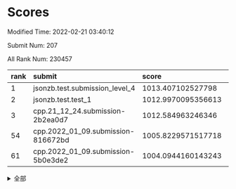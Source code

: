 # Scores

Modified Time: 2022-02-21 03:40:12

Submit Num: 207

All Rank Num: 230457

| rank |               submit               |       score        |       sigma        | pk_num |
| :--- | :--------------------------------- | :----------------- | :----------------- | :----- |
| 1    | jsonzb.test.submission_level_4     | 1013.407102527798  | 0.8365006481309535 | 4457   |
| 2    | jsonzb.test.test_1                 | 1012.9970095356613 | 0.7908654132317765 | 4455   |
| 3    | cpp.21_12_24.submission-2b2ea0d7   | 1012.584963246346  | 0.7860809695836479 | 4456   |
| 54   | cpp.2022_01_09.submission-816672bd | 1005.8229571517718 | 0.7197330525181713 | 4454   |
| 61   | cpp.2022_01_09.submission-5b0e3de2 | 1004.0944160143243 | 0.7089047536361801 | 4451   |


<details>
<summary>全部</summary>

| rank |                 submit                 |       score        |       sigma        | pk_num |
| :--- | :------------------------------------- | :----------------- | :----------------- | :----- |
| 1    | jsonzb.test.submission_level_4         | 1013.407102527798  | 0.8365006481309535 | 4457   |
| 2    | jsonzb.test.test_1                     | 1012.9970095356613 | 0.7908654132317765 | 4455   |
| 3    | cpp.21_12_24.submission-2b2ea0d7       | 1012.584963246346  | 0.7860809695836479 | 4456   |
| 4    | gobigger.level_3.submission_level_3_26 | 1011.4779536135671 | 0.7659519309662298 | 4457   |
| 5    | gobigger.level_3.submission_level_3_28 | 1011.437908294861  | 0.761957160637466  | 4457   |
| 6    | gobigger.level_3.submission_level_3_40 | 1011.3873127761818 | 0.7656372879505037 | 4452   |
| 7    | gobigger.level_3.submission_level_3_46 | 1011.2858243341501 | 0.7721707104340387 | 4452   |
| 8    | gobigger.level_3.submission_level_3_36 | 1011.2420073215355 | 0.8047979639494623 | 4457   |
| 9    | gobigger.level_3.submission_level_3_31 | 1011.205448287125  | 0.7684509310198839 | 4452   |
| 10   | gobigger.level_3.submission_level_3_29 | 1011.2053716485199 | 0.7823662086254928 | 4455   |
| 11   | gobigger.level_3.submission_level_3_41 | 1011.1926270341918 | 0.7701180687710434 | 4450   |
| 12   | gobigger.level_3.submission_level_3_4  | 1010.9425173996241 | 0.7602279337894017 | 4448   |
| 13   | gobigger.level_3.submission_level_3_42 | 1010.8745478893479 | 0.7566325000381725 | 4456   |
| 14   | gobigger.level_3.submission_level_3_2  | 1010.6710760104779 | 0.7852708396197732 | 4456   |
| 15   | gobigger.level_3.submission_level_3_37 | 1010.6109486981323 | 0.750136906212829  | 4448   |
| 16   | gobigger.level_3.submission_level_3_11 | 1010.5792561847054 | 0.7464800908968292 | 4453   |
| 17   | gobigger.level_3.submission_level_3_39 | 1010.5138970836343 | 0.7449974906382861 | 4452   |
| 18   | gobigger.level_3.submission_level_3_48 | 1010.4751650501646 | 0.770169843920566  | 4451   |
| 19   | gobigger.level_3.submission_level_3_19 | 1010.4735822799637 | 0.7637174677203875 | 4458   |
| 20   | gobigger.level_3.submission_level_3_5  | 1010.4007928992745 | 0.7807403560300141 | 4451   |
| 21   | gobigger.level_3.submission_level_3_33 | 1010.4001291851908 | 0.7634808674832194 | 4455   |
| 22   | gobigger.level_3.submission_level_3_1  | 1010.3768971971803 | 0.760451262659297  | 4453   |
| 23   | gobigger.level_3.submission_level_3_14 | 1010.3155183475001 | 0.7834071433045634 | 4457   |
| 24   | gobigger.level_3.submission_level_3_12 | 1010.2980828997847 | 0.7445439880623355 | 4457   |
| 25   | gobigger.level_3.submission_level_3_16 | 1010.2137263822444 | 0.748810790381963  | 4452   |
| 26   | gobigger.level_3.submission_level_3_15 | 1010.1531697652526 | 0.7771109094074925 | 4453   |
| 27   | gobigger.level_3.submission_level_3_35 | 1010.1256379458569 | 0.7744377649395547 | 4454   |
| 28   | gobigger.level_3.submission_level_3_43 | 1010.0614122864695 | 0.7742348053117261 | 4448   |
| 29   | gobigger.level_3.submission_level_3_8  | 1010.0309042042754 | 0.753408152844283  | 4449   |
| 30   | gobigger.level_3.submission_level_3_0  | 1010.0236594787294 | 0.7743931226503408 | 4450   |
| 31   | gobigger.level_3.submission_level_3_13 | 1010.0063028734561 | 0.7466089687883947 | 4446   |
| 32   | gobigger.level_3.submission_level_3_3  | 1009.8526333877776 | 0.7567297764919056 | 4456   |
| 33   | gobigger.level_3.submission_level_3_44 | 1009.7703658109782 | 0.7664888263870622 | 4453   |
| 34   | gobigger.level_3.submission_level_3_32 | 1009.6979469786949 | 0.748618430813297  | 4453   |
| 35   | gobigger.level_3.submission_level_3_24 | 1009.646176564498  | 0.7356560987407865 | 4456   |
| 36   | gobigger.level_3.submission_level_3_18 | 1009.624219234006  | 0.7549289466542127 | 4456   |
| 37   | gobigger.level_3.submission_level_3_38 | 1009.4485188956546 | 0.7444858980632508 | 4457   |
| 38   | gobigger.level_3.submission_level_3_10 | 1009.4249324793733 | 0.7442955342887514 | 4452   |
| 39   | gobigger.level_3.submission_level_3_27 | 1009.3962902379578 | 0.7458537182093972 | 4457   |
| 40   | gobigger.level_3.submission_level_3_20 | 1009.3792375003188 | 0.7636696444040801 | 4452   |
| 41   | gobigger.level_3.submission_level_3_22 | 1009.2985362907925 | 0.7518122756303381 | 4451   |
| 42   | gobigger.level_3.submission_level_3_17 | 1009.1503971761929 | 0.7347564331941833 | 4452   |
| 43   | gobigger.level_3.submission_level_3_47 | 1008.9891140930089 | 0.7376164516186421 | 4455   |
| 44   | gobigger.level_3.submission_level_3_6  | 1008.9801653095677 | 0.7440853905775946 | 4453   |
| 45   | gobigger.level_3.submission_level_3_9  | 1008.8613115291954 | 0.743678413467142  | 4453   |
| 46   | gobigger.level_3.submission_level_3_25 | 1008.85374687713   | 0.7302666518643586 | 4455   |
| 47   | gobigger.level_3.submission_level_3_21 | 1008.8185135156036 | 0.7397630917952784 | 4447   |
| 48   | gobigger.level_3.submission_level_3_7  | 1008.6419740179826 | 0.7476829647041292 | 4452   |
| 49   | gobigger.level_3.submission_level_3_49 | 1008.5851590127628 | 0.7564047602028703 | 4457   |
| 50   | gobigger.level_3.submission_level_3_23 | 1008.5740902413189 | 0.7581388976617399 | 4452   |
| 51   | gobigger.level_3.submission_level_3_45 | 1008.541184859778  | 0.7536651444495815 | 4450   |
| 52   | gobigger.level_3.submission_level_3_30 | 1008.5205178830834 | 0.7428545525091147 | 4451   |
| 53   | gobigger.level_3.submission_level_3_34 | 1008.477896174972  | 0.737794516194837  | 4450   |
| 54   | cpp.2022_01_09.submission-816672bd     | 1005.8229571517718 | 0.7197330525181713 | 4454   |
| 55   | gobigger.level_1.submission_level_1_47 | 1005.0337035364466 | 0.7275140631088362 | 4456   |
| 56   | gobigger.level_1.submission_level_1_41 | 1004.8240978597161 | 0.7180456330189781 | 4455   |
| 57   | gobigger.level_1.submission_level_1_4  | 1004.5844703343294 | 0.7276638742450426 | 4457   |
| 58   | gobigger.level_1.submission_level_1_32 | 1004.529247101843  | 0.7078431020906389 | 4453   |
| 59   | gobigger.level_1.submission_level_1_45 | 1004.4848655188769 | 0.7082696806546357 | 4454   |
| 60   | gobigger.level_1.submission_level_1_38 | 1004.3630558652354 | 0.7343887863867595 | 4453   |
| 61   | cpp.2022_01_09.submission-5b0e3de2     | 1004.0944160143243 | 0.7089047536361801 | 4451   |
| 62   | gobigger.level_1.submission_level_1_14 | 1004.0793933722015 | 0.7153151907380754 | 4456   |
| 63   | gobigger.level_1.submission_level_1_2  | 1003.8899167811933 | 0.7152379472205003 | 4455   |
| 64   | gobigger.level_1.submission_level_1_34 | 1003.8830678475222 | 0.7161006945949422 | 4454   |
| 65   | gobigger.level_1.submission_level_1_1  | 1003.7881553107342 | 0.71450712022441   | 4455   |
| 66   | gobigger.level_1.submission_level_1_23 | 1003.774716806101  | 0.7135087221829659 | 4451   |
| 67   | gobigger.level_1.submission_level_1_44 | 1003.7710939560318 | 0.7191131680150394 | 4453   |
| 68   | gobigger.level_1.submission_level_1_8  | 1003.7534307995384 | 0.7152773572900664 | 4452   |
| 69   | gobigger.level_1.submission_level_1_17 | 1003.7467019713166 | 0.7231025665308168 | 4453   |
| 70   | gobigger.level_1.submission_level_1_13 | 1003.6997114715997 | 0.7178436391919052 | 4455   |
| 71   | gobigger.level_1.submission_level_1_27 | 1003.6273519146405 | 0.7238731164760995 | 4449   |
| 72   | gobigger.level_1.submission_level_1_10 | 1003.5786329179272 | 0.725920098890949  | 4452   |
| 73   | gobigger.level_1.submission_level_1_31 | 1003.5550602676362 | 0.7157940026655675 | 4455   |
| 74   | gobigger.level_1.submission_level_1_11 | 1003.5473958242932 | 0.7219043228763091 | 4457   |
| 75   | gobigger.level_1.submission_level_1_22 | 1003.5351684880534 | 0.718652531498698  | 4459   |
| 76   | gobigger.level_1.submission_level_1_26 | 1003.4963081822457 | 0.7037945811663595 | 4457   |
| 77   | gobigger.level_1.submission_level_1_6  | 1003.4586266191062 | 0.7192136450618313 | 4453   |
| 78   | gobigger.level_1.submission_level_1_7  | 1003.4399982203093 | 0.7216347871860519 | 4452   |
| 79   | gobigger.level_1.submission_level_1_3  | 1003.4323225585752 | 0.7075627748652202 | 4451   |
| 80   | gobigger.level_1.submission_level_1_19 | 1003.3530382302102 | 0.7030584526411979 | 4454   |
| 81   | gobigger.level_1.submission_level_1_43 | 1003.3449536331369 | 0.7137327540833109 | 4461   |
| 82   | gobigger.level_1.submission_level_1_5  | 1003.2367184970367 | 0.7145430627415728 | 4450   |
| 83   | gobigger.level_1.submission_level_1_16 | 1003.1676754018154 | 0.7168940926558568 | 4451   |
| 84   | gobigger.level_1.submission_level_1_24 | 1003.1462366540936 | 0.7121228579386332 | 4451   |
| 85   | gobigger.level_1.submission_level_1_40 | 1003.1447676928858 | 0.734542077116977  | 4456   |
| 86   | gobigger.level_1.submission_level_1_30 | 1003.0724337819087 | 0.7247002405677014 | 4455   |
| 87   | gobigger.level_1.submission_level_1_33 | 1003.0653594606188 | 0.7155682750542687 | 4455   |
| 88   | gobigger.level_1.submission_level_1_36 | 1003.036323721278  | 0.7254658436588616 | 4457   |
| 89   | gobigger.level_1.submission_level_1_0  | 1002.9633560994945 | 0.7139766007341031 | 4450   |
| 90   | gobigger.level_1.submission_level_1_46 | 1002.8345089308084 | 0.723097552448003  | 4448   |
| 91   | gobigger.level_1.submission_level_1_20 | 1002.7993151612758 | 0.7130798382253134 | 4452   |
| 92   | gobigger.level_1.submission_level_1_37 | 1002.7583483579565 | 0.719018944857984  | 4454   |
| 93   | gobigger.level_1.submission_level_1_9  | 1002.7154964368749 | 0.7270463233533419 | 4458   |
| 94   | gobigger.level_1.submission_level_1_25 | 1002.6412554813247 | 0.7136931247828359 | 4455   |
| 95   | gobigger.level_1.submission_level_1_21 | 1002.632886796092  | 0.7018569273342762 | 4454   |
| 96   | gobigger.level_1.submission_level_1_15 | 1002.6242526916261 | 0.7117938174099528 | 4452   |
| 97   | gobigger.level_1.submission_level_1_35 | 1002.3847267460204 | 0.706955542325037  | 4451   |
| 98   | gobigger.level_1.submission_level_1_18 | 1002.3604967250307 | 0.7159838770377932 | 4454   |
| 99   | gobigger.level_1.submission_level_1_42 | 1002.334674160437  | 0.7066725321293046 | 4454   |
| 100  | gobigger.level_1.submission_level_1_48 | 1002.2690649261909 | 0.7121812590647013 | 4453   |
| 101  | gobigger.level_1.submission_level_1_49 | 1002.2459625633179 | 0.7227756230657434 | 4456   |
| 102  | gobigger.level_1.submission_level_1_28 | 1002.1664322432254 | 0.7162871703172864 | 4449   |
| 103  | gobigger.level_1.submission_level_1_29 | 1001.9324870120995 | 0.7166096390862803 | 4453   |
| 104  | gobigger.level_1.submission_level_1_39 | 1001.844770268035  | 0.7187358373529122 | 4458   |
| 105  | gobigger.level_1.submission_level_1_12 | 1001.5454987886209 | 0.7020933097051105 | 4454   |
| 106  | gobigger.random.submission_random_1    | 997.7713517686941  | 0.7084924136986269 | 4453   |
| 107  | gobigger.random.submission_random_5    | 997.2003384556999  | 0.708592895778676  | 4457   |
| 108  | gobigger.random.submission_random_30   | 997.0101621575931  | 0.714254829099419  | 4452   |
| 109  | gobigger.random.submission_random_23   | 996.8723664571202  | 0.7133510968195433 | 4454   |
| 110  | gobigger.random.submission_random_18   | 996.7785305880041  | 0.7042575193427324 | 4452   |
| 111  | gobigger.random.submission_random_36   | 996.7218318431028  | 0.6963719397774962 | 4454   |
| 112  | gobigger.random.submission_random_12   | 996.6948212531391  | 0.7159354341570469 | 4457   |
| 113  | gobigger.random.submission_random_10   | 996.6383308415018  | 0.7021724120550176 | 4451   |
| 114  | gobigger.random.submission_random_15   | 996.6222929290334  | 0.7077223159002186 | 4456   |
| 115  | gobigger.random.submission_random_7    | 996.6119836307691  | 0.6984582052785924 | 4454   |
| 116  | gobigger.random.submission_random_13   | 996.4721160587226  | 0.7012867275941163 | 4449   |
| 117  | gobigger.random.submission_random_0    | 996.3480167309085  | 0.6975868636997219 | 4455   |
| 118  | gobigger.random.submission_random_27   | 996.2968543829852  | 0.7079981599514118 | 4454   |
| 119  | gobigger.random.submission_random_21   | 996.2762517290854  | 0.7097558645481166 | 4459   |
| 120  | gobigger.random.submission_random_32   | 996.1759425693095  | 0.7192605979108305 | 4449   |
| 121  | gobigger.random.submission_random_29   | 996.160705145046   | 0.7046068872212122 | 4451   |
| 122  | gobigger.random.submission_random_17   | 996.1400758949912  | 0.6987813945485685 | 4452   |
| 123  | gobigger.random.submission_random_45   | 996.1110338985245  | 0.7076853879214632 | 4451   |
| 124  | gobigger.random.submission_random_43   | 996.0853198570258  | 0.7115035314449591 | 4449   |
| 125  | gobigger.random.submission_random_24   | 996.029425902065   | 0.7001149958526316 | 4451   |
| 126  | gobigger.random.submission_random_2    | 995.8992047712107  | 0.7076745573090863 | 4456   |
| 127  | gobigger.random.submission_random_26   | 995.8626405064437  | 0.705268759130261  | 4455   |
| 128  | gobigger.random.submission_random_46   | 995.7516652889204  | 0.7158405638414251 | 4451   |
| 129  | gobigger.random.submission_random_19   | 995.7514861944983  | 0.711844888588079  | 4449   |
| 130  | gobigger.random.submission_random_25   | 995.7118973964538  | 0.7001815516491391 | 4453   |
| 131  | gobigger.random.submission_random_35   | 995.6957227163498  | 0.7253012818329283 | 4452   |
| 132  | gobigger.random.submission_random_11   | 995.6700148406492  | 0.7097517129231173 | 4456   |
| 133  | gobigger.random.submission_random_40   | 995.6622379114463  | 0.7221128397802358 | 4455   |
| 134  | gobigger.random.submission_random_28   | 995.6030182165844  | 0.7115217363579324 | 4455   |
| 135  | gobigger.random.submission_random_49   | 995.5597163672408  | 0.7116974105383401 | 4453   |
| 136  | gobigger.random.submission_random_31   | 995.5426232461365  | 0.6925276484574883 | 4453   |
| 137  | gobigger.random.submission_random_16   | 995.5391435973838  | 0.7066080849990694 | 4449   |
| 138  | gobigger.random.submission_random_8    | 995.4981820695608  | 0.7156130906328915 | 4457   |
| 139  | gobigger.random.submission_random_9    | 995.4148557258446  | 0.7218161205381782 | 4451   |
| 140  | gobigger.random.submission_random_42   | 995.3801472436917  | 0.7051908240191003 | 4447   |
| 141  | gobigger.random.submission_random_34   | 995.3169037435711  | 0.6984476927426361 | 4453   |
| 142  | gobigger.random.submission_random_47   | 995.3035082394912  | 0.716171670145179  | 4455   |
| 143  | gobigger.random.submission_random_38   | 995.2951507865214  | 0.7124514631831578 | 4451   |
| 144  | gobigger.random.submission_random_48   | 995.2938414991877  | 0.7012446117214709 | 4452   |
| 145  | gobigger.random.submission_random_14   | 995.2862983641558  | 0.713215186889861  | 4456   |
| 146  | gobigger.random.submission_random_37   | 995.2720249126202  | 0.7265314217471294 | 4453   |
| 147  | gobigger.random.submission_random_3    | 995.2607494205057  | 0.7245860505270432 | 4453   |
| 148  | gobigger.random.submission_random_33   | 995.1352966355887  | 0.7096083708084274 | 4451   |
| 149  | gobigger.random.submission_random_22   | 995.1316510413129  | 0.7214686862118228 | 4454   |
| 150  | gobigger.random.submission_random_20   | 995.1007441367674  | 0.7216195232347776 | 4457   |
| 151  | gobigger.random.submission_random_44   | 995.086453934453   | 0.7120152930981885 | 4457   |
| 152  | gobigger.random.submission_random_4    | 995.0548058958627  | 0.7236904562718675 | 4451   |
| 153  | gobigger.random.submission_random_41   | 994.9308969092327  | 0.7305265320716611 | 4454   |
| 154  | gobigger.random.submission_random_6    | 994.8199782101254  | 0.7163098990675575 | 4455   |
| 155  | gobigger.random.submission_random_39   | 994.6458628216444  | 0.7186614822307258 | 4452   |
| 156  | gobigger.level_2.submission_level_2_47 | 993.834989278559   | 0.735500324129271  | 4452   |
| 157  | gobigger.level_2.submission_level_2_10 | 993.3547345336275  | 0.7499999996272021 | 4452   |
| 158  | gobigger.level_2.submission_level_2_38 | 993.1631133948287  | 0.7370828615245422 | 4455   |
| 159  | gobigger.level_2.submission_level_2_13 | 993.1130044089404  | 0.7303031774906352 | 4456   |
| 160  | gobigger.level_2.submission_level_2_2  | 993.0721368481943  | 0.7277075024370042 | 4449   |
| 161  | gobigger.level_2.submission_level_2_18 | 993.0244719398299  | 0.7355861662339274 | 4453   |
| 162  | gobigger.level_2.submission_level_2_6  | 993.0004168705411  | 0.731773507164683  | 4453   |
| 163  | gobigger.level_2.submission_level_2_36 | 992.910693900289   | 0.7375213070568022 | 4457   |
| 164  | gobigger.level_2.submission_level_2_21 | 992.8305183410804  | 0.7274321361077721 | 4453   |
| 165  | gobigger.level_2.submission_level_2_29 | 992.7942085077857  | 0.7285876385270217 | 4454   |
| 166  | gobigger.level_2.submission_level_2_19 | 992.7723096790737  | 0.7173850915563146 | 4449   |
| 167  | gobigger.level_2.submission_level_2_0  | 992.6818878040643  | 0.7467147280132022 | 4446   |
| 168  | gobigger.level_2.submission_level_2_16 | 992.6684334360381  | 0.7470474983910702 | 4456   |
| 169  | gobigger.level_2.submission_level_2_3  | 992.6629566580286  | 0.730524450824745  | 4453   |
| 170  | gobigger.level_2.submission_level_2_15 | 992.6445033302924  | 0.737128290912486  | 4456   |
| 171  | gobigger.level_2.submission_level_2_40 | 992.6434310316747  | 0.74093211624782   | 4455   |
| 172  | gobigger.level_2.submission_level_2_20 | 992.6360128375912  | 0.7309799224533732 | 4453   |
| 173  | gobigger.level_2.submission_level_2_41 | 992.6075605573266  | 0.7307440969345309 | 4449   |
| 174  | gobigger.level_2.submission_level_2_1  | 992.5688999636806  | 0.7512650120835304 | 4457   |
| 175  | gobigger.level_2.submission_level_2_5  | 992.5534809494812  | 0.7263989958677076 | 4452   |
| 176  | gobigger.level_2.submission_level_2_48 | 992.5231398027229  | 0.7522648667784056 | 4451   |
| 177  | gobigger.level_2.submission_level_2_30 | 992.5011647073137  | 0.7360370580669158 | 4454   |
| 178  | gobigger.level_2.submission_level_2_17 | 992.4033483366944  | 0.7605407583359121 | 4456   |
| 179  | gobigger.level_2.submission_level_2_7  | 992.3909992486589  | 0.7297534436556076 | 4458   |
| 180  | gobigger.level_2.submission_level_2_22 | 992.3749777421446  | 0.739596665473785  | 4457   |
| 181  | gobigger.level_2.submission_level_2_34 | 992.3735910684837  | 0.7423502446038058 | 4451   |
| 182  | gobigger.level_2.submission_level_2_28 | 992.2629253753281  | 0.731133101068482  | 4453   |
| 183  | gobigger.level_2.submission_level_2_39 | 992.1456826032047  | 0.7406903640318739 | 4453   |
| 184  | gobigger.level_2.submission_level_2_8  | 992.1012587582231  | 0.730185408504213  | 4455   |
| 185  | gobigger.level_2.submission_level_2_33 | 992.034530474163   | 0.7332506849571242 | 4456   |
| 186  | gobigger.level_2.submission_level_2_9  | 992.0080510562385  | 0.7682842116092512 | 4450   |
| 187  | gobigger.level_2.submission_level_2_45 | 991.9461188001536  | 0.7538020167984776 | 4451   |
| 188  | gobigger.level_2.submission_level_2_31 | 991.944886754589   | 0.7499569515577819 | 4449   |
| 189  | gobigger.level_2.submission_level_2_4  | 991.9436976420828  | 0.7373541102292466 | 4451   |
| 190  | gobigger.level_2.submission_level_2_26 | 991.867566677572   | 0.7377833525688828 | 4456   |
| 191  | gobigger.level_2.submission_level_2_24 | 991.8222622896525  | 0.7555711999563903 | 4454   |
| 192  | gobigger.level_2.submission_level_2_11 | 991.8057678354779  | 0.7384469190204707 | 4456   |
| 193  | gobigger.level_2.submission_level_2_46 | 991.6802627137606  | 0.7567606445142366 | 4455   |
| 194  | gobigger.level_2.submission_level_2_44 | 991.5236504471922  | 0.7645161593329015 | 4453   |
| 195  | gobigger.level_2.submission_level_2_49 | 991.4643986784553  | 0.7504129994940656 | 4452   |
| 196  | gobigger.level_2.submission_level_2_37 | 991.4561196846112  | 0.7521636220175558 | 4452   |
| 197  | gobigger.level_2.submission_level_2_32 | 991.2408523437714  | 0.7422614102802104 | 4450   |
| 198  | gobigger.level_2.submission_level_2_12 | 991.2010969038457  | 0.7578199098465391 | 4451   |
| 199  | gobigger.level_2.submission_level_2_23 | 991.1554349462588  | 0.7626213144313115 | 4454   |
| 200  | gobigger.level_2.submission_level_2_42 | 991.1535320867014  | 0.7445462089449841 | 4453   |
| 201  | gobigger.level_2.submission_level_2_25 | 991.1411191193799  | 0.7631890296866253 | 4448   |
| 202  | gobigger.level_2.submission_level_2_27 | 991.0626791561155  | 0.7629309538056779 | 4454   |
| 203  | gobigger.level_2.submission_level_2_14 | 991.0626334506178  | 0.741913184303205  | 4451   |
| 204  | gobigger.level_2.submission_level_2_35 | 990.9116063992464  | 0.7747223700490845 | 4455   |
| 205  | gobigger.level_2.submission_level_2_43 | 990.6065035157084  | 0.7463483353052782 | 4456   |
| 206  | gobigger.none.submission_none_1        | 978.0836705735472  | 1.2618476273596468 | 4450   |
| 207  | gobigger.none.submission_none_0        | 976.3334444432348  | 1.4248831883634137 | 4456   |

</details>